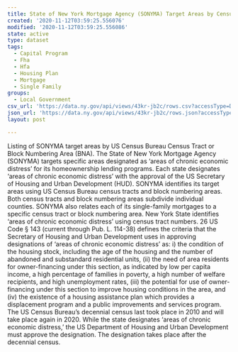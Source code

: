 ```yaml
---
title: State of New York Mortgage Agency (SONYMA) Target Areas by Census Tract
created: '2020-11-12T03:59:25.556076'
modified: '2020-11-12T03:59:25.556086'
state: active
type: dataset
tags:
  - Capital Program
  - Fha
  - Hfa
  - Housing Plan
  - Mortgage
  - Single Family
groups:
  - Local Government
csv_url: 'https://data.ny.gov/api/views/43kr-jb2c/rows.csv?accessType=DOWNLOAD'
json_url: 'https://data.ny.gov/api/views/43kr-jb2c/rows.json?accessType=DOWNLOAD'
layout: post

---
```

Listing of SONYMA target areas by US Census Bureau Census Tract or Block Numbering Area (BNA).
The State of New York Mortgage Agency (SONYMA) targets specific areas designated as ‘areas of chronic economic distress’ for its homeownership lending programs. Each state designates ‘areas of chronic economic distress’ with the approval of the US Secretary of Housing and Urban Development (HUD). SONYMA identifies its target areas using US Census Bureau census tracts and block numbering areas. Both census tracts and block numbering areas subdivide individual counties. SONYMA also relates each of its single-family mortgages to a specific census tract or block numbering area.
New York State identifies ‘areas of chronic economic distress’ using census tract numbers. 26 US Code § 143 (current through Pub. L. 114-38) defines the criteria that the Secretary of Housing and Urban Development uses in approving designations of ‘areas of chronic economic distress’ as: i) the condition of the housing stock, including the age of the housing and the number of abandoned and substandard residential units, (ii) the need of area residents for owner-financing under this section, as indicated by low per capita income, a high percentage of families in poverty, a high number of welfare recipients, and high unemployment rates, (iii) the potential for use of owner-financing under this section to improve housing conditions in the area, and (iv) the existence of a housing assistance plan which provides a displacement program and a public improvements and services program.
The US Census Bureau’s decennial census last took place in 2010 and will take place again in 2020. While the state designates ‘areas of chronic economic distress,’ the US Department of Housing and Urban Development must approve the designation. The designation takes place after the decennial census.

